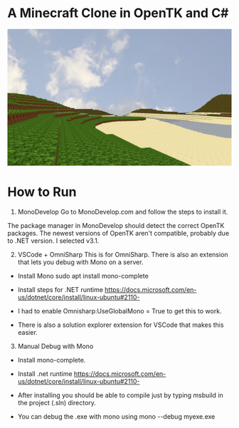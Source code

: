 
# A Minecraft Clone in OpenTK and C#

![Preview](./screenshot.jpg)

# How to Run

1. MonoDevelop
Go to MonoDevelop.com and follow the steps to install it. 

The package manager in MonoDevelop should detect the correct OpenTK packages. The newest versions of OpenTK aren't compatible, probably due to .NET version. I selected v3.1.

2. VSCode + OmniSharp
This is for OmniSharp. There is also an extension that lets you debug with Mono on a server. 

* Install Mono
  sudo apt install mono-complete

* Install steps for .NET runtime
https://docs.microsoft.com/en-us/dotnet/core/install/linux-ubuntu#2110-

* I had to enable Omnisharp:UseGlobalMono = True to get this to work.

* There is also a solution explorer extension for VSCode that makes this easier.


3. Manual Debug with Mono

* Install mono-complete.

* Install .net runtime https://docs.microsoft.com/en-us/dotnet/core/install/linux-ubuntu#2110-

* After installing you should be able to compile just by typing msbuild in the project (.sln) directory.

* You can debug the .exe with mono using mono --debug myexe.exe



